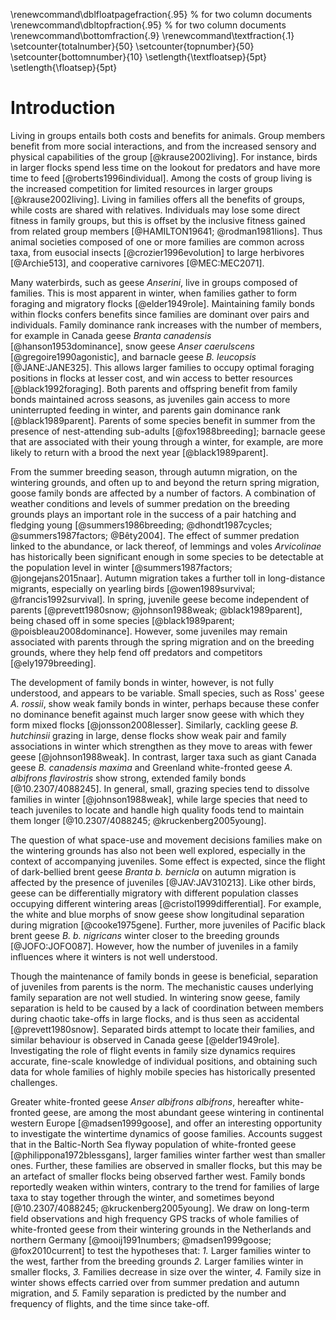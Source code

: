 
\renewcommand\dblfloatpagefraction{.95} % for two column documents
\renewcommand\dbltopfraction{.95} % for two column documents
\renewcommand\bottomfraction{.9}
\renewcommand\textfraction{.1}
\setcounter{totalnumber}{50}
\setcounter{topnumber}{50}
\setcounter{bottomnumber}{10}
\setlength{\textfloatsep}{5pt}
\setlength{\floatsep}{5pt}

# Introduction

Living in groups entails both costs and benefits for animals. Group members benefit from more social interactions, and from the increased sensory and physical capabilities of the group [@krause2002living]. For instance, birds in larger flocks spend less time on the lookout for predators and have more time to feed [@roberts1996individual]. Among the costs of group living is the increased competition for limited resources in larger groups [@krause2002living]. Living in families offers all the benefits of groups, while costs are shared with relatives. Individuals may lose some direct fitness in family groups, but this is offset by the inclusive fitness gained from related group members [@HAMILTON19641; @rodman1981lions]. Thus animal societies composed of one or more families are common across taxa, from eusocial insects [@crozier1996evolution] to large herbivores [@Archie513], and cooperative carnivores [@MEC:MEC2071].

Many waterbirds, such as geese *Anserini*, live in groups composed of families. This is most apparent in winter, when families gather to form foraging and migratory flocks [@elder1949role]. Maintaining family bonds within flocks confers benefits since families are dominant over pairs and individuals. Family dominance rank increases with the number of members, for example in Canada geese *Branta canadensis* [@hanson1953dominance], snow geese *Anser caerulscens* [@gregoire1990agonistic], and barnacle geese *B. leucopsis* [@JANE:JANE325]. This allows larger families to occupy optimal foraging positions in flocks at lesser cost, and win access to better resources [@black1992foraging]. Both parents and offspring benefit from family bonds maintained across seasons, as juveniles gain access to more uninterrupted feeding in winter, and parents gain dominance rank [@black1989parent]. Parents of some species benefit in summer from the presence of nest-attending sub-adults [@fox1988breeding]; barnacle geese that are associated with their young through a winter, for example, are more likely to return with a brood the next year [@black1989parent].

From the summer breeding season, through autumn migration, on the wintering grounds, and often up to and beyond the return spring migration, goose family bonds are affected by a number of factors. A combination of weather conditions and levels of summer predation on the breeding grounds plays an important role in the success of a pair hatching and fledging young [@summers1986breeding; @dhondt1987cycles; @summers1987factors; @Bêty2004]. The effect of summer predation linked to the abundance, or lack thereof, of lemmings and voles *Arvicolinae* has historically been significant enough in some species to be detectable at the population level in winter [@summers1987factors; @jongejans2015naar]. Autumn migration takes a further toll in long-distance migrants, especially on yearling birds [@owen1989survival; @francis1992survival].
In spring, juvenile geese become independent of parents [@prevett1980snow; @johnson1988weak; @black1989parent], being chased off in some species [@black1989parent; @poisbleau2008dominance]. However, some juveniles may remain associated with parents through the spring migration and on the breeding grounds, where they help fend off predators and competitors [@ely1979breeding].

The development of family bonds in winter, however, is not fully understood, and appears to be variable. Small species, such as Ross' geese *A. rossii*, show weak family bonds in winter, perhaps because these confer no dominance benefit against much larger snow geese with which they form mixed flocks [@jonsson2008lesser]. Similarly, cackling geese *B. hutchinsii* grazing in large, dense flocks show weak pair and family associations in winter which strengthen as they move to areas with fewer geese [@johnson1988weak].
In contrast, larger taxa such as giant Canada geese *B. canadensis maxima* and Greenland white-fronted geese *A. albifrons flavirostris* show strong, extended family bonds [@10.2307/4088245]. In general, small, grazing species tend to dissolve families in winter [@johnson1988weak], while large species that need to teach juveniles to locate and handle high quality foods tend to maintain them longer [@10.2307/4088245; @kruckenberg2005young].

The question of what space-use and movement decisions families make on the wintering grounds has also not been well explored, especially in the context of accompanying juveniles. Some effect is expected, since the flight of dark-bellied brent geese *Branta b. bernicla* on autumn migration is affected by the presence of juveniles [@JAV:JAV310213]. Like other birds, geese can be differentially migratory with different population classes occupying different wintering areas [@cristol1999differential]. For example, the white and blue morphs of snow geese show longitudinal separation during migration [@cooke1975gene]. Further, more juveniles of Pacific black brent geese *B. b. nigricans* winter closer to the breeding grounds [@JOFO:JOFO087]. However, how the number of juveniles in a family influences where it winters is not well understood.

Though the maintenance of family bonds in geese is beneficial, separation of juveniles from parents is the norm. The mechanistic causes underlying family separation are not well studied.
In wintering snow geese, family separation is held to be caused by a lack of coordination between members during chaotic take-offs in large flocks, and is thus seen as accidental [@prevett1980snow]. Separated birds attempt to locate their families, and similar behaviour is observed in Canada geese [@elder1949role]. Investigating the role of flight events in family size dynamics requires accurate, fine-scale knowledge of individual positions, and obtaining such data for whole families of highly mobile species has historically presented challenges.

Greater white-fronted geese *Anser albifrons albifrons*, hereafter white-fronted geese, are among the most abundant geese wintering in continental western Europe [@madsen1999goose], and offer an interesting opportunity to investigate the wintertime dynamics of goose families. Accounts suggest that in the Baltic-North Sea flyway population of white-fronted geese [@philippona1972blessgans], larger families winter farther west than smaller ones. Further, these families are observed in smaller flocks, but this may be an artefact of smaller flocks being observed farther west. Family bonds reportedly weaken within winters, contrary to the trend for families of large taxa to stay together through the winter, and sometimes beyond [@10.2307/4088245; @kruckenberg2005young].
We draw on long-term field observations and high frequency GPS tracks of whole families of white-fronted geese from their wintering grounds in the Netherlands and northern Germany [@mooij1991numbers; @madsen1999goose; @fox2010current] to test the hypotheses that: *1.* Larger families winter to the west, farther from the breeding grounds *2.* Larger families winter in smaller flocks, *3.* Families decrease in size over the winter, *4.* Family size in winter shows effects carried over from summer predation and autumn migration, and *5.* Family separation is predicted by the number and frequency of flights, and the time since take-off.
